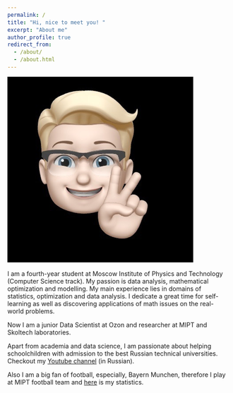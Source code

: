 ```yaml
---
permalink: /
title: "Hi, nice to meet you! "
excerpt: "About me"
author_profile: true
redirect_from: 
  - /about/
  - /about.html
---
```

![Hi](/images/photo.png)

I am a fourth-year student at Moscow Institute of Physics and Technology (Computer Science track). My passion is data analysis, mathematical optimization and modelling. My main experience lies in domains of statistics, optimization and data analysis. I dedicate a great time for self-learning as well as discovering applications of math issues on the real-world problems.

Now I am a junior Data Scientist at Ozon and researcher at MIPT and Skoltech laboratories.



Apart from academia and data science, I am passionate about helping schoolchildren with admission to the best Russian technical universities. Checkout my [Youtube channel](https://www.youtube.com/channel/UC1uHZnZPsxDpSYlerkdTvXA) (in Russian).

Also I am a big fan of football, especially, Bayern Munchen, therefore I play at MIPT football team and [here](https://mipt.nagradion.ru/player/335569) is my statistics.
